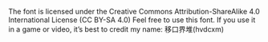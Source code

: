 The font is licensed under the Creative Commons Attribution-ShareAlike 4.0 International License (CC BY-SA 4.0)
Feel free to use this font. If you use it in a game or video, it’s best to credit my name: 移口界堆(hvdcxm)
